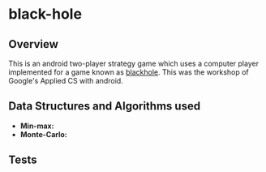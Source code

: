# black-hole

## Overview

This is an android two-player strategy game which uses a computer player implemented for a game known as [blackhole](https://www.youtube.com/watch?v=zMLE7a3faI4). This was the workshop of Google's Applied CS with android.

## Data Structures and Algorithms used

- **Min-max:**
- **Monte-Carlo:**


## Tests



